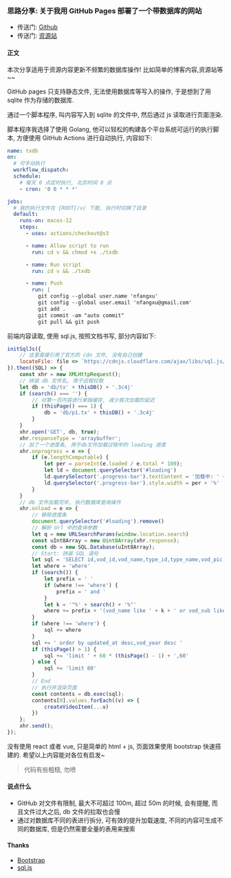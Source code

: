 ### 思路分享: 关于我用 GitHub Pages 部署了一个带数据库的网站

- 传送门: [Github](https://github.com/nfangxu/nfangxu.github.io/tree/main/v)
- 传送门: [资源站](https://3c4j.com/v/)

#### 正文

本次分享适用于资源内容更新不频繁的数据库操作! 比如简单的博客内容,资源站等~~

GitHub pages 只支持静态文件, 无法使用数据库等写入的操作, 于是想到了用 sqlite 作为存储的数据库.

通过一个脚本程序, 叫内容写入到 sqlite 的文件中, 然后通过 js 读取进行页面渲染.

脚本程序我选择了使用 Golang, 他可以轻松的构建各个平台系统可运行的执行脚本, 方便使用 GitHub Actions 进行自动执行, 内容如下:

```yaml
name: txdb
on:
  # 可手动执行
  workflow_dispatch:
  schedule:
    # 每天 0 点定时执行, 北京时间 8 点
    - cron: '0 0 * * *'

jobs:
  # 我的执行文件在 {ROOT}/v/ 下面, 执行时切换了目录
  default:
    runs-on: macos-12
    steps:
      - uses: actions/checkout@v3

      - name: Allow script to run
        run: cd v && chmod +x ./txdb

      - name: Run script
        run: cd v && ./txdb

      - name: Push
        run: |
          git config --global user.name 'nfangxu'
          git config --global user.email 'nfangxu@gmail.com'
          git add .
          git commit -am "auto commit"
          git pull && git push
```

前端内容读取, 使用 sql.js, 按照文档书写, 部分内容如下:

```javascript
initSqlJs({
    // 这里直接引用了官方的 cdn 文件, 没有自己创建
    locateFile: file => `https://cdnjs.cloudflare.com/ajax/libs/sql.js/1.8.0/${file}`
}).then((SQL) => {
    const xhr = new XMLHttpRequest();
    // 拼装 db 文件名, 用于远程拉取
    let db = 'db/tx' + thisDB() + '.3c4j'
    if (search() === '') {
        // 对第一页内容进行单独缓存, 减少首次加载的延迟
        if (thisPage() === 1) {
            db = 'db/p1.tx' + thisDB() + '.3c4j'
        }
    }
    xhr.open('GET', db, true);
    xhr.responseType = 'arraybuffer';
    // 加了一个进度条, 用于db文件加载过程中的 loading 进度
    xhr.onprogress = e => {
        if (e.lengthComputable) {
            let per = parseInt(e.loaded / e.total * 100);
            let ld = document.querySelector('#loading')
            ld.querySelector('.progress-bar').textContent = '加载中: ' + per + '%'
            ld.querySelector('.progress-bar').style.width = per + '%'
        }
    }
    // db 文件加载完毕, 执行数据库查询操作
    xhr.onload = e => {
        // 移除进度条
        document.querySelector('#loading').remove()
        // 解析 Url 中的查询参数
        let q = new URLSearchParams(window.location.search)
        const uInt8Array = new Uint8Array(xhr.response);
        const db = new SQL.Database(uInt8Array);
        // Start: 拼装 SQL 语句
        let sql = 'SELECT id,vod_id,vod_name,type_id,type_name,vod_pic,vod_remarks,vod_year,vod_state FROM videos '
        let where = 'where'
        if (search()) {
            let prefix = ' '
            if (where !== 'where') {
                prefix = ' and '
            }
            let k = '"%' + search() + '%"'
            where += prefix + '(vod_name like ' + k + ' or vod_sub like ' + k + ' or vod_actor like ' + k + ' or vod_director like ' + k + ')'
        }
        if (where !== 'where') {
            sql += where
        }
        sql += ' order by updated_at desc,vod_year desc '
        if (thisPage() > 1) {
            sql += 'limit ' + 60 * (thisPage() - 1) + ',60'
        } else {
            sql += 'limit 60'
        }
        // End
        // 执行并渲染页面
        const contents = db.exec(sql);
        contents[0].values.forEach((v) => {
            createVideoItem(...v)
        })
    };
    xhr.send();
});
```

没有使用 react 或者 vue, 只是简单的 html + js, 页面效果使用 bootstrap 快速搭建的. 希望以上内容能对各位有启发~

> 代码有些粗糙, 勿喷

#### 说点什么

- GitHub 对文件有限制, 最大不可超过 100m, 超过 50m 的时候, 会有提醒, 而且文件过大之后, db 文件的拉取也会慢
- 通过对数据库不同的表进行拆分, 可有效的提升加载速度, 不同的内容可生成不同的数据库, 但是仍然需要全量的表用来搜索

#### Thanks

- [Bootstrap](https://getbootstrap.com/)
- [sql.js](https://sql.js.org/#/)
